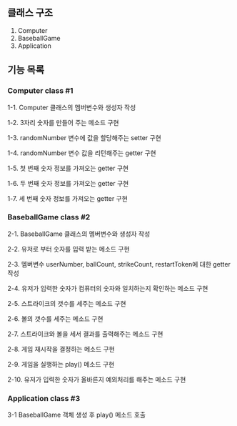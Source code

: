 ## 클래스 구조
1. Computer
2. BaseballGame
3. Application

## 기능 목록
### Computer class #1

1-1. Computer 클래스의 멤버변수와 생성자 작성

1-2. 3자리 숫자를 만들어 주는 메소드 구현

1-3. randomNumber 변수에 값을 할당해주는 setter 구현

1-4. randomNumber 변수 값을 리턴해주는 getter 구현

1-5.  첫 번째 숫자 정보를 가져오는 getter 구현

1-6.  두 번째 숫자 정보를 가져오는 getter 구현

1-7.  세 번째 숫자 정보를 가져오는 getter 구현

### BaseballGame class #2

2-1. BaseballGame 클래스의 멤버변수와 생성자 작성

2-2. 유저로 부터 숫자를 입력 받는 메소드 구현

2-3. 멤버변수 userNumber, ballCount, strikeCount, restartToken에 대한 getter 작성

2-4. 유저가 입력한 숫자가 컴퓨터의 숫자와 일치하는지 확인하는 메소드 구현

2-5. 스트라이크의 갯수를 세주는 메소드 구현

2-6. 볼의 갯수를 세주는 메소드 구현

2-7. 스트라이크와 볼을 세서 결과를 출력해주는 메소드 구현

2-8. 게임 재시작을 결정하는 메소드 구현

2-9. 게임을 실행하는 play() 메소드 구현

2-10. 유저가 입력한 숫자가 올바른지 예외처리를 해주는 메소드 구현

### Application class #3
3-1 BaseballGame 객체 생성 후 play() 메소드 호출